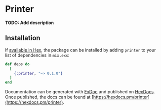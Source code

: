 # Printer

**TODO: Add description**

## Installation

If [available in Hex](https://hex.pm/docs/publish), the package can be installed
by adding `printer` to your list of dependencies in `mix.exs`:

```elixir
def deps do
  [
    {:printer, "~> 0.1.0"}
  ]
end
```

Documentation can be generated with [ExDoc](https://github.com/elixir-lang/ex_doc)
and published on [HexDocs](https://hexdocs.pm). Once published, the docs can
be found at [https://hexdocs.pm/printer](https://hexdocs.pm/printer).

